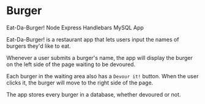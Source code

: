 #  Burger
Eat-Da-Burger! Node Express Handlebars MySQL App

Eat-Da-Burger! is a restaurant app that lets users input the names of burgers they'd like to eat.

Whenever a user submits a burger's name, the app will display the burger on the left side of the page waiting to be devoured.

Each burger in the waiting area also has a `Devour it!` button. When the user clicks it, the burger will move to the right side of the page.

The app stores every burger in a database, whether devoured or not.
